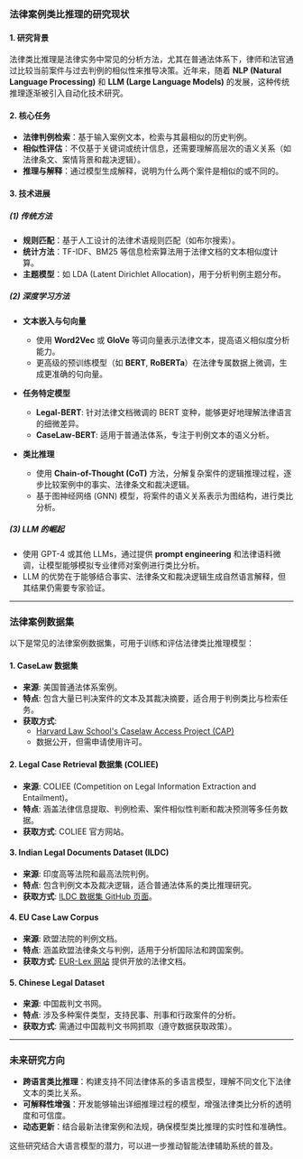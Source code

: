 ### **法律案例类比推理的研究现状**

#### **1. 研究背景**

法律类比推理是法律实务中常见的分析方法，尤其在普通法体系下，律师和法官通过比较当前案件与过去判例的相似性来推导决策。近年来，随着 **NLP (Natural Language Processing)** 和 **LLM (Large Language Models)** 的发展，这种传统推理逐渐被引入自动化技术研究。

#### **2. 核心任务**

- **法律判例检索**：基于输入案例文本，检索与其最相似的历史判例。
- **相似性评估**：不仅基于关键词或统计信息，还需要理解高层次的语义关系（如法律条文、案情背景和裁决逻辑）。
- **推理与解释**：通过模型生成解释，说明为什么两个案件是相似的或不同的。

#### **3. 技术进展**

##### (1) **传统方法**

- **规则匹配**：基于人工设计的法律术语规则匹配（如布尔搜索）。
- **统计方法**：TF-IDF、BM25 等信息检索算法用于法律文档的文本相似度计算。
- **主题模型**：如 LDA (Latent Dirichlet Allocation)，用于分析判例主题分布。

##### (2) **深度学习方法**

- **文本嵌入与句向量**
    
    - 使用 **Word2Vec** 或 **GloVe** 等词向量表示法律文本，提高语义相似度分析能力。
    - 更高级的预训练模型（如 **BERT**, **RoBERTa**）在法律专属数据上微调，生成更准确的句向量。
- **任务特定模型**
    
    - **Legal-BERT**: 针对法律文档微调的 BERT 变种，能够更好地理解法律语言的细微差异。
    - **CaseLaw-BERT**: 适用于普通法体系，专注于判例文本的语义分析。
- **类比推理**
    
    - 使用 **Chain-of-Thought (CoT)** 方法，分解复杂案件的逻辑推理过程，逐步比较案例中的事实、法律条文和裁决逻辑。
    - 基于图神经网络 (GNN) 模型，将案件的语义关系表示为图结构，进行类比分析。

##### (3) **LLM 的崛起**

- 使用 GPT-4 或其他 LLMs，通过提供 **prompt engineering** 和法律语料微调，让模型能够模拟专业律师对案例进行类比分析。
- LLM 的优势在于能够结合事实、法律条文和裁决逻辑生成自然语言解释，但其结果仍需要专家验证。

---

### **法律案例数据集**

以下是常见的法律案例数据集，可用于训练和评估法律类比推理模型：

#### **1. CaseLaw 数据集**

- **来源**: 美国普通法体系案例。
- **特点**: 包含大量已判决案件的文本及其裁决摘要，适合用于判例类比与检索任务。
- **获取方式**:
    - [Harvard Law School's Caselaw Access Project (CAP)](https://case.law/)
    - 数据公开，但需申请使用许可。

#### **2. Legal Case Retrieval 数据集 (COLIEE)**

- **来源**: COLIEE (Competition on Legal Information Extraction and Entailment)。
- **特点**: 涵盖法律信息提取、判例检索、案件相似性判断和裁决预测等多任务数据。
- **获取方式**: COLIEE 官方网站。

#### **3. Indian Legal Documents Dataset (ILDC)**

- **来源**: 印度高等法院和最高法院判例。
- **特点**: 包含判例文本及裁决逻辑，适合普通法体系的类比推理研究。
- **获取方式**: [ILDC 数据集 GitHub 页面](https://github.com/Legal-NLP-EkStep/LegalDatasets)。

#### **4. EU Case Law Corpus**

- **来源**: 欧盟法院的判例文档。
- **特点**: 涵盖欧盟法律条文与判例，适用于分析国际法和跨国案例。
- **获取方式**: [EUR-Lex 网站](https://eur-lex.europa.eu/) 提供开放的法律文档。

#### **5. Chinese Legal Dataset**

- **来源**: 中国裁判文书网。
- **特点**: 涉及多种案件类型，支持民事、刑事和行政案件的分析。
- **获取方式**: 需通过中国裁判文书网抓取（遵守数据获取政策）。

---

### **未来研究方向**

- **跨语言类比推理**：构建支持不同法律体系的多语言模型，理解不同文化下法律文本的类比关系。
- **可解释性增强**：开发能够输出详细推理过程的模型，增强法律类比分析的透明度和可信度。
- **动态更新**：结合最新法律案例和法规，确保模型类比推理的实时性和准确性。

这些研究结合大语言模型的潜力，可以进一步推动智能法律辅助系统的普及。